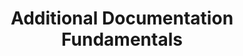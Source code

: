 ---
layout: practice
weight: 1
title: Additional Documentation Fundamentals
what: > 
  This is an open-ended category for any other documentation that users may find helpful. It can include explanations of output files produced by the tool, justifications for key software design decisions, or any other supporting information that doesn’t fit neatly into tutorials or reference materials. 
why: >
  Providing this information helps users understand the tool more deeply and offers context that might be too detailed for tutorials or reference guides. It can also improve transparency around design and implementation choices.
when: >
   **Mid-Development**
   
   These explanations should be written as development progresses, as they can serve as internal documentation for developers to record major decisions. Once the tool is ready for publication, you can decide which portions to edit and include in the user-facing documentation.
where: 
    Included as part of the external documentation. 
importance: Low
see_also:
  - "[OpenFE's Gufe: Understanding Gufe Tokenizables](https://github.com/puppetlabs/.github/blob/main/CONTRIBUTING.md)"
  - "[OpenFE's Kartograph](https://kartograf.openfree.energy/en/latest/guide/atom_mapping.html)"
---